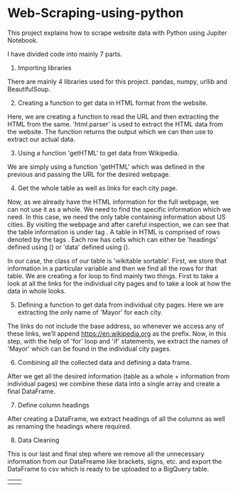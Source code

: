 # Web-Scraping-using-python

This project explains how to scrape website data with Python using Jupiter Notebook.

I have divided code into mainly 7 parts.

1) Importing libraries

There are mainly 4 libraries used for this project. pandas, numpy, urllib and BeautifulSoup.

2) Creating a function to get data in HTML format from the website.

Here, we are creating a function to read the URL and then extracting the HTML from the same. 'html.parser' is used to extract the HTML data from the website. The function returns the output which we can then use to extract our actual data.

3) Using a function 'getHTML' to get data from Wikipedia.

We are simply using a function 'getHTML' which was defined in the previous and passing the URL for the desired webpage.

4) Get the whole table as well as links for each city page.

Now, as we already have the HTML information for the full webpage, we can not use it as a whole. We need to find the specific information which we need. In this case, we need the only table containing information about US cities. By visiting the webpage and after careful inspection, we can see that the table information is under tag <table>. A table in HTML is comprised of rows denoted by the tags <tr></tr>. Each row has cells which can either be 'headings' defined using (<th></th>) or 'data' defined using (<td></td>). 

In our case, the class of our table is 'wikitable sortable'. First, we store that information in a particular variable and then we find all the rows for that table. We are creating a for loop to find mainly two things. First to take a look at all the links for the individual city pages and to take a look at how the data in whole looks.

5) Defining a function to get data from individual city pages. Here we are extracting the only name of 'Mayor' for each city.

The links do not include the base address, so whenever we access any of these links, we’ll append https://en.wikipedia.org as the prefix. Now, in this step, with the help of 'for' loop and 'if' statements, we extract the names of 'Mayor' which can be found in the individual city pages.

6) Combining all the collected data and defining a data frame.

After we get all the desired information (table as a whole + information from individual pages) we combine these data into a single array and create a final DataFrame.

7) Define column headings

After creating a DataFrame, we extract headings of all the columns as well as renaming the headings where required.

8) Data Cleaning

This is our last and final step where we remove all the unnecessary information from our DataFreame like brackets, signs, etc. and export the DataFrame to csv which is ready to be uploaded to a BigQuery table.
